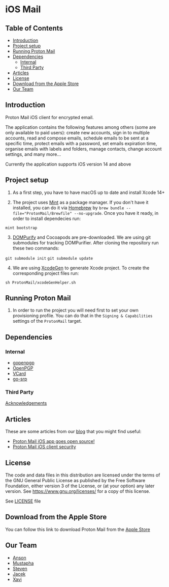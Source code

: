 
# iOS Mail

## Table of Contents

<!-- TOC depthFrom:3 -->
- [Introduction](#introduction)
- [Project setup](#project-setup)
- [Running Proton Mail](#running-proton-mail)
- [Dependencies](#dependencies)
    - [Internal](#internal)
    - [Third Party](#third-party)
- [Articles](#articles)
- [License](#license)
- [Download from the Apple Store](#download-from-the-Apple-Store)
- [Our Team](#our-team)
<!-- /TOC -->

## Introduction

Proton Mail iOS client for encrypted email.

The application contains the following features among others (some are only available to paid users): create new accounts, sign in to multiple accounts, read and compose emails, schedule emails to be sent at a specific time, protect emails with a password, set emails expiration time, organise emails with labels and folders, manage contacts, change account settings, and many more...

Currently the application supports iOS version 14 and above

## Project setup

1. As a first step, you have to have macOS up to date and install Xcode 14+

2. The project uses [Mint](https://github.com/yonaskolb/mint) as a package manager. If you don't have it installed, you can do it via [Homebrew](https://brew.sh/) by `brew bundle --file="ProtonMail/Brewfile" --no-upgrade`. Once you have it ready, in order to install dependecies run:

`mint bootstrap`

3. [DOMPurify](https://github.com/cure53/DOMPurify) and Cocoapods are pre-downloaded. We are using git submodules for tracking DOMPurifier. After cloning the repository run these two commands:

`git submodule init`
`git submodule update`

4. We are using [XcodeGen](https://github.com/yonaskolb/XcodeGen) to generate Xcode project. To create the corresponding project files run:

`sh ProtonMail/xcodeGenHelper.sh`

## Running Proton Mail

1. In order to run the project you will need first to set your own provisioning profile. You can do that in the `Signing & Capabilities` settings of the `ProtonMail` target.

## Dependencies

### Internal

- [gopenpgp](https://github.com/ProtonMail/gopenpgp)
- [OpenPGP](https://github.com/ProtonMail/cpp-openpgp)
- [VCard](https://github.com/ProtonMail/cpp-openpgp)
- [go-srp](https://github.com/ProtonMail/go-srp)

### Third Party

[Acknowledgements](Acknowledgements.md)

## Articles

These are some articles from our [blog](https://proton.me/blog) that you might find useful:

- [Proton Mail iOS app goes open source!](https://proton.me/blog/ios-open-source)
- [Proton Mail iOS client security](https://proton.me/blog/ios-security-model)

## License

The code and data files in this distribution are licensed under the terms of the GNU General Public License as published by the Free Software Foundation, either version 3 of the License, or (at your option) any later version. See <https://www.gnu.org/licenses/> for a copy of this license.

See [LICENSE](LICENSE) file

## Download from the Apple Store

You can follow this link to download Proton Mail from the [Apple Store](https://apps.apple.com/app/protonmail-encrypted-email/id979659905)

## Our Team

- [Anson](https://github.com/xxi511)
- [Mustapha](https://github.com/justarandomdev)
- [Steven](https://github.com/Linquas)
- [Jacek](https://github.com/jacekkra)
- [Xavi](https://github.com/xavigil)

